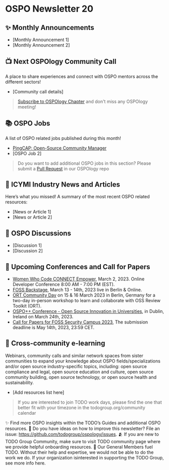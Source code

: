 # OSPO Newsletter 20


## ✨ Monthly Announcements 

* [Monthly Announcement 1]
* [Monthly Announcement 2]


## 📺 Next OSPOlogy Community Call

A place to share experiences and connect with OSPO mentors across the different sectors!

* [Community call details]

> [Subscribe to OSPOlogy Chapter](https://community.linuxfoundation.org/todo-group/) and don't miss any OSPOlogy meeting!


## 📚 OSPO Jobs

A list of OSPO related jobs published during this month!

* [PingCAP: Open-Source Community Manager](https://jobs.lever.co/pingcap/ffe5fdec-55d4-455d-9d29-e46a4e548120)
* [OSPO Job 2]

> Do you want to add additional OSPO jobs in this section? Please submit a [Pull Request](https://github.com/todogroup/ospology/tree/main/newsletter#how-to-contribute-to-osponews) in our OSPOlogy repo


## 📌 ICYMI Industry News and Articles

Here’s what you missed! A summary of the most recent OSPO related resources:

* [News or Article 1]
* [News or Article 2]


## 🙋 OSPO Discussions

* [Discussion 1]
* [Discussion 2]


## 📎 Upcoming Conferences and Call for Papers


* [Women Who Code CONNECT Empower](https://hopin.com/events/connect-2023/registration?mc_cid=75c6f0bb80), March 2, 2023. Online Developer Conference
8:00 AM - 7:00 PM (EST).
* [FOSS Backstage](https://23.foss-backstage.de/), March 13 - 14th, 2023 live in Berlin & Online.
* [ORT Community Day](https://github.com/oss-review-toolkit/ort/wiki/ORT-Community-Day) on 15 & 16 March 2023 in Berlin, Germany for a two-day in-person workshop to learn and collaborate with OSS Review Toolkit (ORT).
* [OSPO++ Conference - Open Source Innovation in Universities](https://www.eventbrite.com/e/open-source-innovation-in-universities-tickets-535445500907),  in Dublin, Ireland on March 24th, 2023.
* [Call for Papers for FOSS Security Campus 2023](https://foss-security-campus.de/call-for-papers/), The submission deadline is May 14th, 2023, 23:59 CET.


## 🔭 Cross-community e-learning

Webinars, community calls and similar network spaces from sister communities to expand your knowledge about OSPO fields/specializations and/or open source industry-specific topics, including: open source compliance and legal, open source education and culture, open source community building, open source technology, or open source health and sustainability. 

* [Add resources list here]


> If you are interested to join TODO work days, please find the one that better fit with your timezone in the todogroup.org/community calendar

✨ Find more OSPO insights within the TODO’s Guides and additional OSPO resources.
🧐 Do you have ideas on how to improve this newsletter? File an issue: https://github.com/todogroup/ospology/issues.
🫂 If you are new to TODO Group Community, make sure to visit TODO community page where we provide helpful onboarding resources.
💚 Our General Members fuel TODO. Without their help and expertise, we would not be able to do the work we do. If your organization isinterested in supporting the TODO Group, see more info here.


